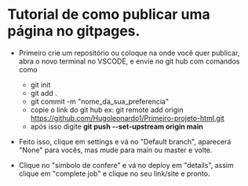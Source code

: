 # Tutorial de como publicar uma página no gitpages.

* Primeiro crie um repositório ou coloque na onde você quer publicar, abra o novo terminal no VSCODE, e envie no git hub com comandos como
  - git init
  - git add .
  - git commit -m "nome_da_sua_preferencia"
  - copie o link do git hub ex: git remote add origin https://github.com/Hugoleonardo1/Primeiro-projeto-html.git
  - após isso digite **git push --set-upstream origin main**

* Feito isso, clique em settings e vá no "Default branch", aparecerá "None" para vocês, mas mude para main ou master e volte.
* Clique no "simbolo de confere" e vá no deploy em "details", assim clique em "complete job" e clique no seu link/site e pronto.




